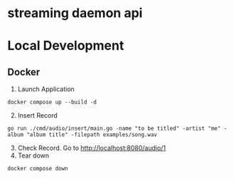 # streaming daemon api

# Local Development

## Docker
1. Launch Application
```
docker compose up --build -d
```
2. Insert Record
```
go run ./cmd/audio/insert/main.go -name "to be titled" -artist "me" -album "album title" -filepath examples/song.wav
```
3. Check Record. Go to [http://localhost:8080/audio/1](http://localhost:8080/audio/1)
4. Tear down
```
docker compose down
```
